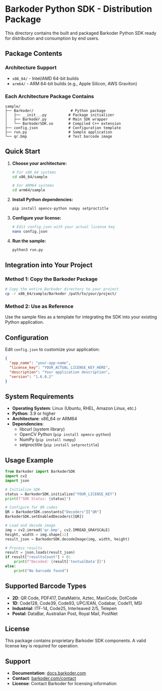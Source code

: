 # Barkoder Python SDK - Distribution Package

This directory contains the built and packaged Barkoder Python SDK ready for distribution and consumption by end users.

## Package Contents

### Architecture Support
- `x86_64/` - Intel/AMD 64-bit builds
- `arm64/` - ARM 64-bit builds (e.g., Apple Silicon, AWS Graviton)

### Each Architecture Package Contains
```
sample/
├── Barkoder/                 # Python package
│   ├── __init__.py          # Package initializer
│   ├── Barkoder.py          # Main SDK wrapper
│   └── BarkoderSDK.so       # Compiled C++ extension
├── config.json              # Configuration template
├── run.py                   # Sample application
└── qr.bmp                   # Test barcode image
```

## Quick Start

1. **Choose your architecture:**
   ```bash
   # For x86_64 systems
   cd x86_64/sample
   
   # For ARM64 systems  
   cd arm64/sample
   ```

2. **Install Python dependencies:**
   ```bash
   pip install opencv-python numpy setproctitle
   ```

3. **Configure your license:**
   ```bash
   # Edit config.json with your actual license key
   nano config.json
   ```

4. **Run the sample:**
   ```bash
   python3 run.py
   ```

## Integration into Your Project

### Method 1: Copy the Barkoder Package
```bash
# Copy the entire Barkoder directory to your project
cp -r x86_64/sample/Barkoder /path/to/your/project/
```

### Method 2: Use as Reference
Use the sample files as a template for integrating the SDK into your existing Python application.

## Configuration

Edit `config.json` to customize your application:

```json
{
  "app_name": "your-app-name",
  "license_key": "YOUR_ACTUAL_LICENSE_KEY_HERE",
  "description": "Your application description",
  "version": "1.6.0.2"
}
```

## System Requirements

- **Operating System**: Linux (Ubuntu, RHEL, Amazon Linux, etc.)
- **Python**: 3.9 or higher
- **Architecture**: x86_64 or ARM64
- **Dependencies**: 
  - libcurl (system library)
  - OpenCV Python (`pip install opencv-python`)
  - NumPy (`pip install numpy`)
  - setproctitle (`pip install setproctitle`)

## Usage Example

```python
from Barkoder import BarkoderSDK
import cv2
import json

# Initialize SDK
status = BarkoderSDK.initialize("YOUR_LICENSE_KEY")
print(f"SDK Status: {status}")

# Configure for QR codes
QR = BarkoderSDK.constants["Decoders"]["QR"]
BarkoderSDK.setEnabledDecoders([QR])

# Load and decode image
img = cv2.imread('qr.bmp', cv2.IMREAD_GRAYSCALE)
height, width = img.shape[:2]
result_json = BarkoderSDK.decodeImage(img, width, height)

# Process results
result = json.loads(result_json)
if result["resultsCount"] > 0:
    print(f"Decoded: {result['textualData']}")
else:
    print("No barcode found")
```

## Supported Barcode Types

- **2D**: QR Code, PDF417, DataMatrix, Aztec, MaxiCode, DotCode
- **1D**: Code128, Code39, Code93, UPC/EAN, Codabar, Code11, MSI
- **Industrial**: ITF-14, Code25, Interleaved 2/5, Telepen
- **Postal**: DataBar, Australian Post, Royal Mail, PostNet

## License

This package contains proprietary Barkoder SDK components. A valid license key is required for operation.

## Support

- **Documentation**: [docs.barkoder.com](https://docs.barkoder.com)
- **Contact**: [barkoder.com/contact](https://barkoder.com/contact)
- **License**: Contact Barkoder for licensing information